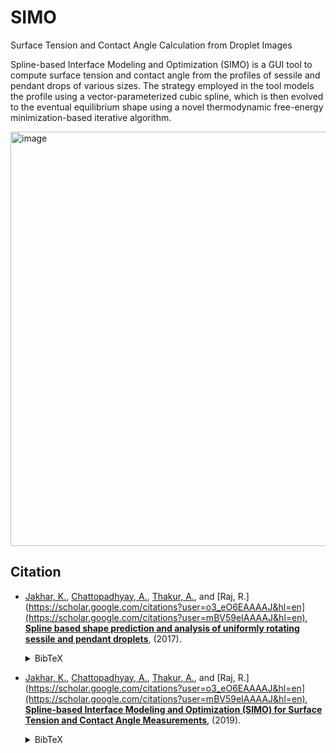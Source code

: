 # SIMO
Surface Tension and Contact Angle Calculation from Droplet Images

Spline-based Interface Modeling and Optimization (SIMO) is a GUI tool to compute surface tension and contact angle from the profiles of sessile and pendant drops of various sizes. The strategy employed in the tool models the profile using a vector-parameterized cubic spline, which is then evolved to the eventual equilibrium shape using a novel thermodynamic free-energy minimization-based iterative algorithm.

<img width="663" alt="image" src="https://github.com/jakharkaran/SIMO/assets/17570749/68133591-3a14-431a-8840-bc08935fe038">


## Citation
- [Jakhar, K.](https://scholar.google.com/citations?user=buVddBgAAAAJ&hl=en), [Chattopadhyay, A.](https://scholar.google.com/citations?user=wtHkCRIAAAAJ&hl=en), [Thakur, A.](https://scholar.google.com/citations?user=FPcGBlsAAAAJ&hl=en), and [Raj, R.](https://scholar.google.com/citations?user=o3_eO6EAAAAJ&hl=en](https://scholar.google.com/citations?user=mBV59eIAAAAJ&hl=en), [**Spline based shape prediction and analysis of uniformly rotating sessile and pendant droplets**](https://pubs.acs.org/doi/10.1021/acs.langmuir.7b00811), (2017).<details><summary>BibTeX</summary><pre>@article{jakhar2017spline,
  title={Spline based shape prediction and analysis of uniformly rotating sessile and pendant droplets},
  author={Jakhar, Karan and Chattopadhyay, Ashesh and Thakur, Atul and Raj, Rishi},
  journal={Langmuir},
  volume={33},
  number={22},
  pages={5603--5612},
  year={2017},
  publisher={ACS Publications}
}
}</pre></details>

- [Jakhar, K.](https://scholar.google.com/citations?user=buVddBgAAAAJ&hl=en), [Chattopadhyay, A.](https://scholar.google.com/citations?user=wtHkCRIAAAAJ&hl=en), [Thakur, A.](https://scholar.google.com/citations?user=FPcGBlsAAAAJ&hl=en), and [Raj, R.](https://scholar.google.com/citations?user=o3_eO6EAAAAJ&hl=en](https://scholar.google.com/citations?user=mBV59eIAAAAJ&hl=en), [**Spline-based Interface Modeling and Optimization (SIMO) for Surface Tension and Contact Angle Measurements**](https://doi.org/10.48550/arXiv.1909.05943), (2019).<details><summary>BibTeX</summary><pre>@article{jakhar2019spline,
  title={Spline-based Interface Modeling and Optimization (SIMO) for Surface Tension and Contact Angle Measurements},
  author={Jakhar, Karan and Chattopadhyay, Ashesh and Thakur, Atul and Raj, Rishi},
  journal={arXiv preprint arXiv:1909.05943},
  year={2019}
}
}</pre></details>
